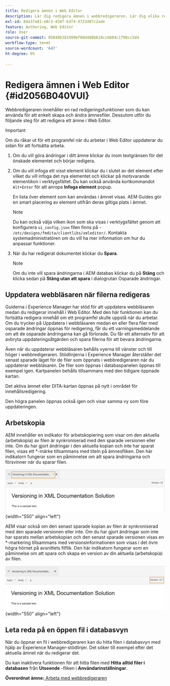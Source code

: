 ```yaml
---
title: Redigera ämnen i Web Editor
description: Lär dig redigera ämnen i webbredigeraren. Lär dig olika redigeringsfunktioner för att ändra ämnesfilerna i AEM.
exl-id: 8da37a81-e8c3-434f-b3f4-4723d87c2ade
feature: Authoring, Web Editor
role: User
source-git-commit: 05848b381999bf00d480b618ccb604c1798cc5dd
workflow-type: tm+mt
source-wordcount: '647'
ht-degree: 0%

---
```


# Redigera ämnen i Web Editor {#id2056B040VUI}

Webbredigeraren innehåller en rad redigeringsfunktioner som du kan använda för att enkelt skapa och ändra ämnesfiler. Dessutom utför du följande steg för att redigera ett ämne i Web Editor.

>[!IMPORTANT]
>
> Om du råkar ut för ett programfel när du arbetar i Web Editor uppdaterar du sidan för att fortsätta arbeta.

1. Om du vill göra ändringar i ditt ämne klickar du inom textgränsen för det önskade elementet och börjar redigera.

1. Om du vill infoga ett visst element klickar du i slutet av det element efter vilket du vill infoga det nya elementet och klickar på motsvarande elementikon i verktygsfältet. Du kan också använda kortkommandot `Alt+Enter` för att anropa **Infoga element** popup.

   En lista över element som kan användas i ämnet visas. AEM Guides gör en smart placering av element utifrån deras giltiga plats i ämnet.

   >[!NOTE]
   >
   > Du kan också välja vilken ikon som ska visas i verktygsfältet genom att konfigurera `ui_config.json` filen finns på - `/etc/designs/fmdita/clientlibs/xmleditor/`. Kontakta systemadministratören om du vill ha mer information om hur du anpassar funktioner.

1. När du har redigerat dokumentet klickar du **Spara**.

   >[!NOTE]
   >
   > Om du inte vill spara ändringarna i AEM databas klickar du på **Stäng** och klicka sedan på **Stäng utan att spara** i dialogrutan Osparade ändringar.

## Uppdatera webbläsaren när filerna redigeras

Guiderna i Experience Manager har stöd för att uppdatera webbläsaren medan du redigerar innehåll i Web Editor. Med den här funktionen kan du fortsätta redigera innehåll om ett programfel skulle uppstå när du arbetar. Om du trycker på Uppdatera i webbläsaren medan en eller flera filer med osparade ändringar öppnas för redigering, får du ett varningsmeddelande om att de osparade ändringarna kan gå förlorade. Du får ett alternativ för att avbryta uppdateringsåtgärden och spara filerna för att bevara ändringarna.

Även när du uppdaterar webbläsaren behålls vyerna till vänster och till höger i webbredigeraren. Stödlinjerna i Experience Manager återställer det senast sparade läget för de filer som öppnats i webbredigeraren när du uppdaterar webbläsaren. De filer som öppnas i databaspanelen öppnas till exempel igen. Kartpanelen behålls tillsammans med den tidigare öppnade kartan.

Det aktiva ämnet eller DITA-kartan öppnas på nytt i området för innehållsredigering.

Den högra panelen öppnas också igen och visar samma vy som före uppdateringen.

## Arbetskopia

AEM innehåller en indikator för arbetskopiering som visar om den aktuella \(arbetskopia\) av filen är synkroniserad med den sparade versionen eller inte. Om du har gjort ändringar i den aktuella kopian och inte har sparat filen, visas ett \*-märke tillsammans med titeln på ämnesfliken. Den här indikatorn fungerar som en påminnelse om att spara ändringarna och försvinner när du sparar filen.

![indikator för arbetskopia](images/working-copy-text-update-indicator.png){width="550" align="left"}

AEM visar också om den senast sparade kopian av filen är synkroniserad med den sparade versionen eller inte. Om du har gjort ändringar som inte har sparats mellan arbetskopian och den senast sparade versionen visas en \*-markering tillsammans med versionsinformationen som visas i det övre högra hörnet på avsnittets filflik. Den här indikatorn fungerar som en påminnelse om att spara och skapa en version av din aktuella \(arbetskopia\) av filen.

![Indikator för versionsuppdatering](images/version-update-indicator.png){width="550" align="left"}




## Leta reda på en öppen fil i databasvyn

När du öppnar en fil i webbredigeraren kan du hitta filen i databasvyn med hjälp av Experience Manager-stödlinjer. Det söker till exempel efter det aktuella ämnet när du redigerar det.

Du kan inaktivera funktionen för att hitta filen med **Hitta alltid filer i databasen** från **Utseende** -fliken i **Användarinställningar**.


**Överordnat ämne:**[ Arbeta med webbredigeraren](web-editor.md)

